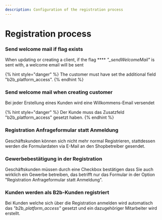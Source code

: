 ```yaml
---
description: Configuration of the registration process
---
```


# Registration process

### Send welcome mail if flag exists

When updating or creating a client, if the flag \*\*\*\* _"\_sendWelcomeMail"_ is sent with, a welcome email will be sent

{% hint style="danger" %}
The customer must have set the additional field "b2b\_platform\_access".
{% endhint %}

### Send welcome mail when creating customer

Bei jeder Erstellung eines Kunden wird eine Willkommens-Email versendet

{% hint style="danger" %}
Der Kunde muss das Zusatzfeld "b2b\_platform\_access" gesetzt haben.
{% endhint %}

### Registration Anfrageformular statt Anmeldung

Geschäftskunden können sich nicht mehr normal Registrieren, stattdessen werden die Formulardaten via E-Mail an den Shopbetreiber gesendet.

### Gewerbebestätigung in der Registration

Geschäftskunden müssen durch eine Checkbox bestätigen dass Sie auch wirklich ein Gewerbe betreiben, das betrifft nur das Formular in der Option "Registration Anfrageformular statt Anmeldung".

### Kunden werden als B2b-Kunden registriert

Bei Kunden welche sich über die Registration anmelden wird automatisch das _"b2b\_platform\_access"_ gesetzt und ein dazugehöriger Mitarbeiter wird erstellt.
